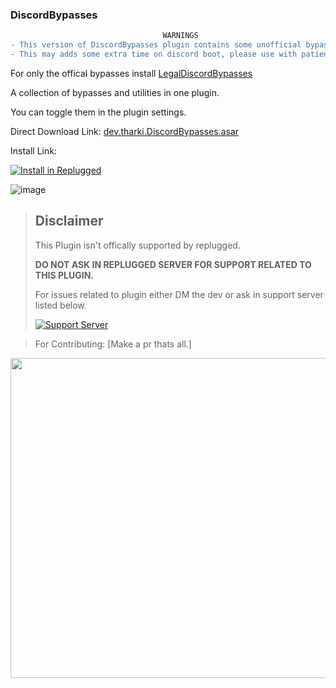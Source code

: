 ### DiscordBypasses
```diff
                                  WARNINGS
- This version of DiscordBypasses plugin contains some unofficial bypasses. 
- This may adds some extra time on discord boot, please use with patience.
```
For only the offical bypasses install [LegalDiscordBypasses](https://github.com/Tharki-God/LegalDiscordBypasses)

A collection of bypasses and utilities in one plugin.

You can toggle them in the plugin settings.

Direct Download Link: [dev.tharki.DiscordBypasses.asar](https://github.com/Tharki-God/DiscordBypasses/releases/latest/download/dev.tharki.DiscordBypasses.asar)

Install Link:


[![Install in Replugged](https://img.shields.io/badge/-Install%20in%20Replugged-blue?style=for-the-badge&logo=none)](https://replugged.dev/install?identifier=Tharki-God/DiscordBypasses&source=github)

![image](https://i.imgur.com/Tqcr5zs.png)

> ## Disclaimer
>
> This Plugin isn't offically supported by replugged.
>
>**DO NOT ASK IN REPLUGGED SERVER FOR SUPPORT RELATED TO THIS PLUGIN.**
>
> For issues related to plugin either DM the dev or ask in support server listed below.
>
>
> [![Support Server](https://discordapp.com/api/guilds/919649417005506600/widget.png?style=banner3)](https://discord.gg/SgKSKyh9gY)





> For Contributing: [Make a pr thats all.]


[<img src="https://sirio-network.com/flashcord/store/embed.png" width="512">](https://sirio-network.com/flashcord/store/discordbypasses)